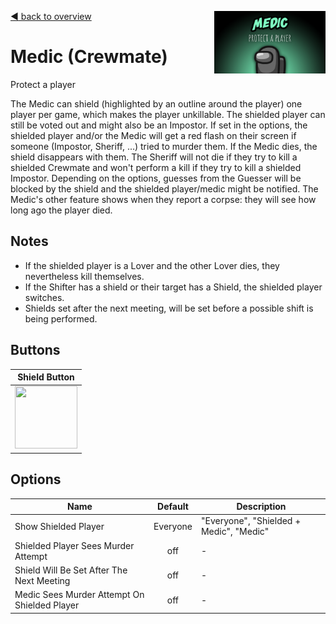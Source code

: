 [:arrow_backward: back to overview](https://github.com/laicosvk/theepicroles#roles "back to overview")
<img align="right" height="100" src="Medic.png"/>

# Medic (Crewmate)
Protect a player

The Medic can shield (highlighted by an outline around the player) one player per game, which makes the player unkillable.
The shielded player can still be voted out and might also be an Impostor.
If set in the options, the shielded player and/or the Medic will get a red flash on their screen if someone (Impostor, Sheriff, ...) tried to murder them. If the Medic dies, the shield disappears with them.
The Sheriff will not die if they try to kill a shielded Crewmate and won't perform a kill if they try to kill a shielded Impostor.
Depending on the options, guesses from the Guesser will be blocked by the shield and the shielded player/medic might be notified.
The Medic's other feature shows when they report a corpse: they will see how long ago the player died.

## Notes
- If the shielded player is a Lover and the other Lover dies, they nevertheless kill themselves.
- If the Shifter has a shield or their target has a Shield, the shielded player switches.
- Shields set after the next meeting, will be set before a possible shift is being performed.

## Buttons
| Shield Button |
| :------------: |
| <img width="100" height="100" src="../../TheEpicRoles/Resources/ShieldButton.png"/> |

## Options
| Name | Default | Description |
| --- | :---: | --- |
| Show Shielded Player | Everyone | "Everyone", "Shielded + Medic", "Medic" |
| Shielded Player Sees Murder Attempt | off | - |
| Shield Will Be Set After The Next Meeting | off | - |
| Medic Sees Murder Attempt On Shielded Player | off | - |